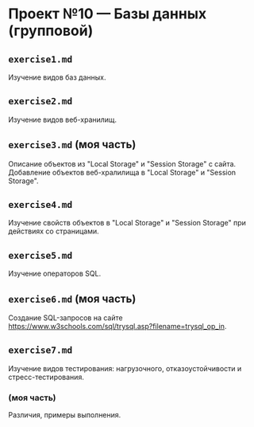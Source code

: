 # Проект №10 — Базы данных (групповой)
## `exercise1.md`
Изучение видов баз данных.

## `exercise2.md`
Изучение видов веб-хранилищ.

## `exercise3.md` (моя часть)
Описание объектов из "Local Storage" и "Session Storage" с сайта.
Добавление объектов веб-хралилища в "Local Storage" и "Session Storage".

## `exercise4.md`
Изучение свойств объектов в "Local Storage" и "Session Storage" при действиях со страницами.

## `exercise5.md`
Изучение операторов SQL.

## `exercise6.md` (моя часть)
Создание SQL-запросов на сайте https://www.w3schools.com/sql/trysql.asp?filename=trysql_op_in.

## `exercise7.md`
Изучение видов тестирования: нагрузочного, отказоустойчивости и стресс-тестирования.
### (моя часть)
Различия, примеры выполнения.
